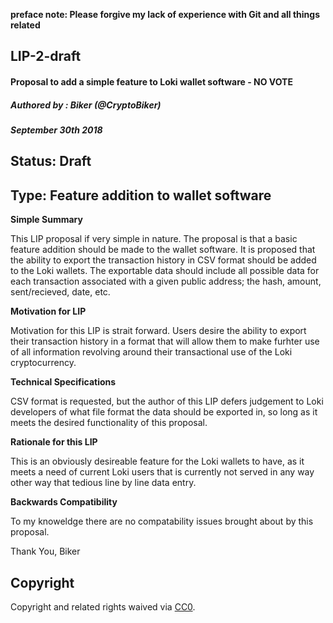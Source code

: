 **preface note: Please forgive my lack of experience with Git and all things related**
## LIP-2-draft
#### Proposal to add a simple feature to Loki wallet software - NO VOTE
##### Authored by : Biker (@CryptoBiker)
##### September 30th 2018
## Status: Draft
## Type: Feature addition to wallet software


<!--You can leave these HTML comments in your merged LIP and delete the visible duplicate text guides, they will not appear and may be helpful to refer to if you edit it again. This is the suggested template for new LIPs. Note that an LIP number will be assigned by an editor. When opening a pull request to submit your LIP.-->

**Simple Summary**
<!--"If you can't explain it simply, you don't understand it well enough." Provide a simplified and layman-accessible explanation of the LIP.-->
This LIP proposal if very simple in nature. The proposal is that a basic feature addition should be made to the wallet software. It is proposed that the ability to export the transaction history in CSV format should be added to the Loki wallets. The exportable data should include all possible data for each transaction associated with a given public address; the hash, amount, sent/recieved, date, etc.

**Motivation for LIP**
<!--The motivation is critical for LIPs that want to change the Loki or Lokinet protocol. It should clearly explain why the existing protocol specification is inadequate to address the problem that the LIP solves. LIP submissions without sufficient motivation may be rejected outright.-->
Motivation for this LIP is strait forward. Users desire the ability to export their transaction history in a format that will allow them to make furhter use of all information revolving around their transactional use of the Loki cryptocurrency.

**Technical Specifications**
<!--The technical specification should describe the syntax and semantics of any new feature. The specification should be detailed enough to allow competing, interoperable implementations of Loki or Lokinet on Different platforms-->
CSV format is requested, but the author of this LIP defers judgement to Loki developers of what file format the data should be exported in, so long as it meets the desired functionality of this proposal.

**Rationale for this LIP**
<!--The rationale fleshes out the specification by describing what motivated the design and why particular design decisions were made. It should describe alternate designs that were considered and related work. The rationale may also provide evidence of consensus within the community, and should discuss important objections or concerns raised during discussion.-->
This is an obviously desireable feature for the Loki wallets to have, as it meets a need of current Loki users that is currently not served in any way other way that tedious line by line data entry.

**Backwards Compatibility**
<!--All LIPs that introduce backwards incompatibilities must include a section describing these incompatibilities and their severity. The LIP must explain how the author proposes to deal with these incompatibilities. LIP submissions without a sufficient backwards compatibility treatise may be rejected outright.-->
To my knoweldge there are no compatability issues brought about by this proposal.


Thank You,
Biker

## Copyright
Copyright and related rights waived via [CC0](https://creativecommons.org/publicdomain/zero/1.0/).
